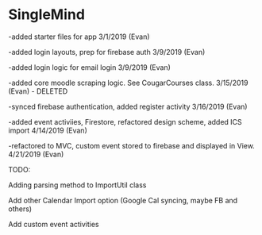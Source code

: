 # SingleMind

-added starter files for app 3/1/2019 (Evan)

-added login layouts, prep for firebase auth 3/9/2019 (Evan)

-added login logic for email login 3/9/2019 (Evan)

-added core moodle scraping logic. See CougarCourses class. 3/15/2019 (Evan) - DELETED 

-synced firebase authentication, added register activity 3/16/2019 (Evan)

-added event activiies, Firestore, refactored design scheme, added ICS import 4/14/2019 (Evan)

-refactored to MVC, custom event stored to firebase and displayed in View. 4/21/2019 (Evan)

TODO:
  
  Adding parsing method to ImportUtil class
  
  Add other Calendar Import option (Google Cal syncing, maybe FB and others)
  
  Add custom event activities
  

